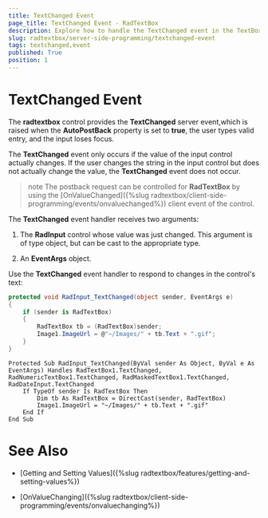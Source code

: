 ```yaml
---
title: TextChanged Event
page_title: TextChanged Event - RadTextBox
description: Explore how to handle the TextChanged event in the TextBox control for server-side input processing.
slug: radtextbox/server-side-programming/textchanged-event
tags: textchanged,event
published: True
position: 1
---
```


# TextChanged Event



The **radtextbox** control provides the **TextChanged** server event,which is raised when the **AutoPostBack** property is set to **true**, the user types valid entry, and the input loses focus.

The **TextChanged** event only occurs if the value of the input control actually changes. If the user changes the string in the input control but does not actually change the value, the **TextChanged** event does not occur.



>note The postback request can be controlled for **RadTextBox** by using the [OnValueChanged]({%slug radtextbox/client-side-programming/events/onvaluechanged%}) client event of the control.
>


The **TextChanged** event handler receives two arguments:

1. The **RadInput** control whose value was just changed. This argument is of type object, but can be cast to the appropriate type.

1. An **EventArgs** object.

Use the **TextChanged** event handler to respond to changes in the control's text:



````C#
protected void RadInput_TextChanged(object sender, EventArgs e)
{
	if (sender is RadTextBox)
	{
		RadTextBox tb = (RadTextBox)sender;
		Image1.ImageUrl = @"~/Images/" + tb.Text + ".gif";
	}
}
````
````VB.NET
Protected Sub RadInput_TextChanged(ByVal sender As Object, ByVal e As EventArgs) Handles RadTextBox1.TextChanged, RadNumericTextBox1.TextChanged, RadMaskedTextBox1.TextChanged, RadDateInput.TextChanged
	If TypeOf sender Is RadTextBox Then
		Dim tb As RadTextBox = DirectCast(sender, RadTextBox)
		Image1.ImageUrl = "~/Images/" + tb.Text + ".gif"
	End If
End Sub
````


# See Also

 * [Getting and Setting Values]({%slug radtextbox/features/getting-and-setting-values%})

 * [OnValueChanging]({%slug radtextbox/client-side-programming/events/onvaluechanging%})
